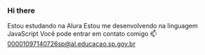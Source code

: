 ### Hi there
Estou estudando na Alura
Estou me desenvolvendo na linguagem JavaScript
Você pode entrar em contato comigo 📫
00001097140726sp@al.educacao.sp.gov.br
